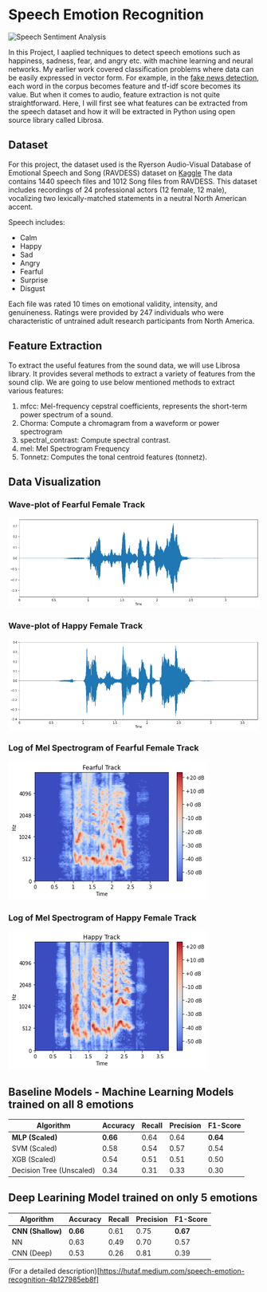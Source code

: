 # Speech Emotion Recognition 

![Speech Sentiment Analysis](https://www.sri.com/wp-content/uploads/2019/09/OTO-v1-940x373.png)

In this Project, I aaplied techniques to detect speech emotions such as happiness, sadness, fear, and angry etc. with machine learning and neural networks. My earlier work covered classification problems where data can be easily expressed in vector form. For example, in the [fake news detection](https://github.com/Hutaf/Fake-News-Detection), each word in the corpus becomes feature and tf-idf score becomes its value. But when it comes to audio, feature extraction is not quite straightforward. Here, I will first see what features can be extracted from the speech dataset and how it will be extracted in Python using open source library called Librosa.


 
## Dataset

For this project, the dataset used is the Ryerson Audio-Visual Database of Emotional Speech and Song (RAVDESS) dataset on [Kaggle](https://www.kaggle.com/uwrfkaggler/ravdess-emotional-speech-audio)
The data contains 1440 speech files and 1012 Song files from RAVDESS. This dataset includes recordings of 24 professional actors (12 female, 12 male), vocalizing two lexically-matched statements in a neutral North American accent.

Speech includes:
* Calm
* Happy
* Sad
* Angry
* Fearful
* Surprise
* Disgust 

Each file was rated 10 times on emotional validity, intensity, and genuineness. Ratings were provided by 247 individuals who were characteristic of untrained adult research participants from North America.

## Feature Extraction

To extract the useful features from the sound data, we will use Librosa library. It provides several methods to extract a variety of features from the sound clip. We are going to use below mentioned methods to extract various features:

1. mfcc: Mel-frequency cepstral coefficients, represents the short-term power spectrum of a sound.
2. Chorma: Compute a chromagram from a waveform or power spectrogram
3. spectral_contrast: Compute spectral contrast.
4. mel: Mel Spectrogram Frequency
5. Tonnetz: Computes the tonal centroid features (tonnetz).

## Data Visualization

### Wave-plot of Fearful Female Track

![Wave-plot of Fearful Female Track](https://github.com/Hutaf/Speech-Emotion-Recognition/blob/main/Graphs/Fearful-waveplot.png
)

### Wave-plot of Happy Female Track
![Wave-plot of Happy Female Track](https://github.com/Hutaf/Speech-Emotion-Recognition/blob/main/Graphs/Happy-waveplot.png
)

### Log of Mel Spectrogram of Fearful Female Track
![Log of Mel Spectrogram of Fearful Female Track](https://github.com/Hutaf/Speech-Emotion-Recognition/blob/main/Graphs/Mel-FearfulTrack.png
)

### Log of Mel Spectrogram of Happy Female Track
![Log of Mel Spectrogram of Happy Female Track](https://github.com/Hutaf/Speech-Emotion-Recognition/blob/main/Graphs/Mel-HappyTrack.png
)

## Baseline Models - Machine Learning Models trained on all 8 emotions
Algorithm | **Accuracy** | Recall | Precision | **F1-Score**
--------- | -------------| -------|-----------|---------
**MLP (Scaled)** | **0.66** |   0.64  |    0.64 |     **0.64**
SVM (Scaled) | 0.58 |     0.54 |  0.57 |   0.54
XGB (Scaled) | 0.54 | 0.51     | 0.51   |   0.50
Decision Tree (Unscaled) | 0.34 |    0.31 |  0.33 |   0.30 

## Deep Learining Model trained on only 5 emotions 
Algorithm | **Accuracy** | Recall | Precision | **F1-Score**
--------- | -------------| -------|-----------|---------
**CNN (Shallow)** | **0.66** |   0.61   | 0.75 |  **0.67**
NN | 0.63 |   0.49  |   0.70 | 0.57
CNN (Deep) | 0.53 |   0.26 | 0.81   | 0.39

(For a detailed description)[https://hutaf.medium.com/speech-emotion-recognition-4b127985eb8f]
